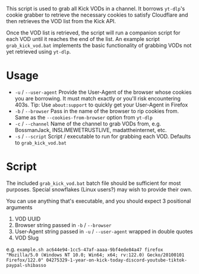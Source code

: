 This script is used to grab all Kick VODs in a channel. It borrows `yt-dlp`'s
cookie grabber to retrieve the necessary cookies to satisfy Cloudflare and then
retrieves the VOD list from the Kick API.

Once the VOD list is retrieved, the script will run a companion script for each
VOD until it reaches the end of the list. An example script `grab_kick_vod.bat`
implements the basic functionality of grabbing VODs not yet retrieved using
`yt-dlp`.

# Usage

* `-u` / `--user-agent` Provide the User-Agent of the browser whose cookies you
are borrowing. It must match exactly or you'll risk encountering 403s. Tip: Use
`about:support` to quickly get your User-Agent in Firefox
* `-b` / `--browser` Pass in the name of the browser to rip cookies from. Same
as the `--cookies-from-browser` option from `yt-dlp`
* `-c` / `--channel` Name of the channel to grab VODs from, e.g. BossmanJack,
INSLIMEWETRUSTLIVE, madattheinternet, etc.
* `-s` / `--script` Script / executable to run for grabbing each VOD. Defaults
to `grab_kick_vod.bat`

# Script

The included `grab_kick_vod.bat` batch file should be sufficient for most
purposes. Special snowflakes (Linux users?) may wish to provide their own.

You can use anything that's executable, and you should expect 3 positional
arguments

1. VOD UUID
2. Browser string passed in `-b` / `--browser`
3. User-Agent string passed in `-u` / `--user-agent` wrapped in double quotes
4. VOD Slug

e.g. `example.sh ac644e94-1cc5-47af-aaaa-9bf4ede84a47 firefox "Mozilla/5.0 (Windows NT 10.0; Win64; x64; rv:122.0) Gecko/20100101 Firefox/122.0" 04275329-1-year-on-kick-today-discord-youtube-tiktok-paypal-shibasso`